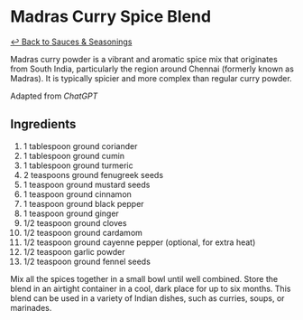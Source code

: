 # Madras Curry Spice Blend

[&larrhk; Back to Sauces &amp; Seasonings](./README.md)

Madras curry powder is a vibrant and aromatic spice mix that originates from South India, particularly the region around Chennai (formerly known as Madras). It is typically spicier and more complex than regular curry powder.

Adapted from _ChatGPT_

## Ingredients 

1. 1 tablespoon ground coriander
1. 1 tablespoon ground cumin
1. 1 tablespoon ground turmeric
1. 2 teaspoons ground fenugreek seeds
1. 1 teaspoon ground mustard seeds
1. 1 teaspoon ground cinnamon
1. 1 teaspoon ground black pepper
1. 1 teaspoon ground ginger
1. 1/2 teaspoon ground cloves
1. 1/2 teaspoon ground cardamom
1. 1/2 teaspoon ground cayenne pepper (optional, for extra heat)
1. 1/2 teaspoon garlic powder
1. 1/2 teaspoon ground fennel seeds

Mix all the spices together in a small bowl until well combined. Store the blend in an airtight container in a cool, dark place for up to six months. This blend can be used in a variety of Indian dishes, such as curries, soups, or marinades.